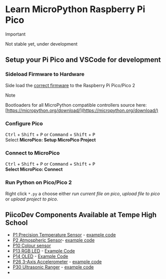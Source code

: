 # Learn MicroPython Raspberry Pi Pico

> [!Important]
> Not stable yet, under development

## Setup your Pi Pico and VSCode for development

### Sideload Firmware to Hardware

Side load the [correct firmware](_Firmware) to the Raspberry Pi Pico/Pico 2

> [!Note]
> Bootloaders for all MicroPython compatible controllers source here: [https://micropython.org/download/](https://micropython.org/download/)

### Configure Pico

<kbd>Ctrl</kbd> + <kbd>Shift</kbd> + <kbd>P</kbd> or <kbd>Command</kbd> + <kbd>Shift</kbd> + <kbd>P</kbd>  
Select **MicroPico: Setup MicroPico Project**

### Connect to MicroPico

<kbd>Ctrl</kbd> + <kbd>Shift</kbd> + <kbd>P</kbd> or <kbd>Command</kbd> + <kbd>Shift</kbd> + <kbd>P</kbd>  
**Select MicroPico: Connect**

### Run Python on Pico/Pico 2

Right click `*.py` a choose either _run current file on pico_, _upload file to pico_ or _upload project to pico_.

## PiicoDev Components Available at Tempe High School

- [P1 Precision Temperature Sensor](https://github.com/CoreElectronics/CE-PiicoDev-TMP117-MicroPython-Module) - [example code](/examples/P1.py)
- [P2 Atmospheric Sensor](https://github.com/CoreElectronics/CE-PiicoDev-BME280-MicroPython-Module)- [example code](/examples/P2.py)
- [P10 Colour sensor](https://github.com/CoreElectronics/CE-PiicoDev-VEML6040-MicroPython-Module)
- [P13 RGB LED](https://github.com/CoreElectronics/CE-PiicoDev-RGB-LED-MicroPython-Module) - [Example Code](/examples/P13.py)
- [P14 OLED](https://github.com/CoreElectronics/CE-PiicoDev-SSD1306-MicroPython-Module) - [Example Code](/examples/P14.py)
- [P26 3-Axis Accelerometer](https://github.com/CoreElectronics/CE-PiicoDev-Accelerometer-LIS3DH-MicroPython-Module) - [example code](/examples/P26.py)
- [P30 Ultrasonic Ranger](https://github.com/CoreElectronics/CE-PiicoDev-Ultrasonic-Rangefinder-MicroPython-Module) - [example code](/examples/P30.py)
-
